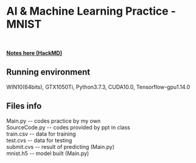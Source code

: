 # AI & Machine Learning Practice - MNIST
<br>

[**Notes here (HackMD)**](https://hackmd.io/@6R35tGUKTmC5_lms3b3V3g/SkI6Pw9VH)
<br>

## Running environment
WIN10(64bits), GTX1050Ti, Python3.7.3, CUDA10.0, Tensorflow-gpu1.14.0
<br>

## Files info

Main.py -- codes practice by my own<br>
SourceCode.py -- codes provided by ppt in class<br>
train.csv -- data for training<br>
test.cvs -- data for testing<br>
submit.cvs -- result of predicting (Main.py)<br>
mnist.h5 -- model built (Main.py)<br>
